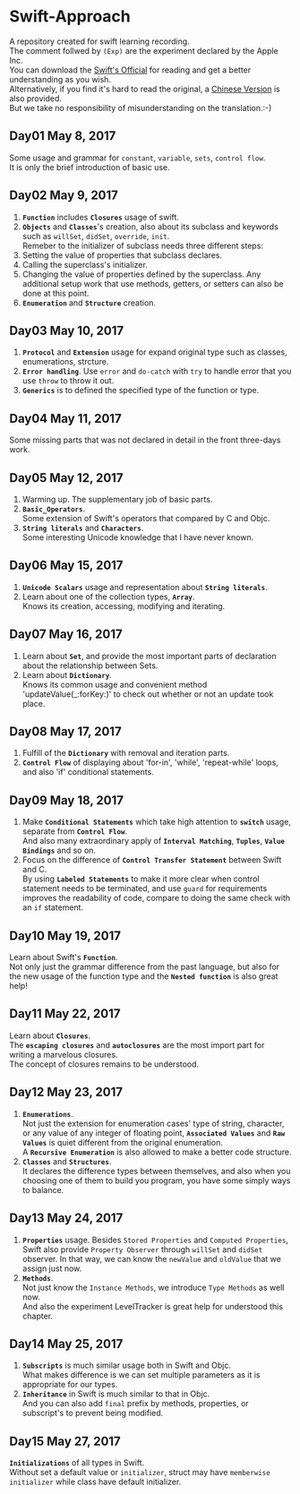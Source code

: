 # Swift-Approach
A repository created for swift learning recording.    
The comment follwed by `(Exp)` are the experiment declared by the Apple Inc.    
You can download the [Swift's Official][Official] for reading and get a better understanding as you wish.    
Alternatively, if you find it's hard to read the original, a [Chinese Version][Chinese] is also provided.    
But we take no responsibility of misunderstanding on the translation.:-)

## Day01 May 8, 2017
Some usage and grammar for `constant`, `variable`, `sets`, `control flow`.  
It is only the brief introduction of basic use.

## Day02 May 9, 2017
1. **`Function`** includes **`Closures`** usage of swift.
2. **`Objects`** and **`Classes`**'s creation, also about its subclass and keywords such as `willSet`, `didSet`, `override`, `init`.  
Remeber to the initializer of subclass needs three different steps:  
1. Setting the value of properties that subclass declares.
2. Calling the superclass's initializer.
3. Changing the value of properties defined by the superclass. Any additional setup work that use methods, getters, or setters can also be done at this point.
3. **`Enumeration`** and **`Structure`** creation.	

## Day03 May 10, 2017
1. **`Protocol`** and **`Extension`** usage for expand original type such as classes, enumerations, strcture.
2. **`Error handling`**. Use `error` and `do-catch` with `try` to handle error that you use `throw` to throw it out.
3. **`Generics`** is to defined the specified type of the function or type.

## Day04 May 11, 2017
Some missing parts that was not declared in detail in the front three-days work.

## Day05 May 12, 2017
1. Warming up. The supplementary job of basic parts.
2. **`Basic_Operators`**.  
Some extension of Swift's operators that compared by C and Objc.
3. **`String literals`** and **`Characters`**.  
Some interesting Unicode knowledge that I have never known.

## Day06 May 15, 2017
1. **`Unicode Scalars`** usage and representation about **`String literals`**.
2. Learn about one of the collection types, **`Array`**.  
Knows its creation, accessing, modifying and iterating.

## Day07 May 16, 2017
1. Learn about **`Set`**, and provide the most important parts of declaration about the relationship between Sets.
2. Learn about **`Dictionary`**.  
Knows its common usage and convenient method 'updateValue(_:forKey:)' to check out whether or not an update took place.

## Day08 May 17, 2017
1. Fulfill of the **`Dictionary`** with removal and iteration parts.
2. **`Control Flow`** of displaying about 'for-in', 'while', 'repeat-while' loops, and also 'if' conditional statements.

## Day09 May 18, 2017
1. Make **`Conditional Statements`** which take high attention to **`switch`** usage, separate from **`Control Flow`**.  
And also many extraordinary apply of **`Interval Matching`**, **`Tuples`**, **`Value Bindings`** and so on.
2. Focus on the difference of **`Control Transfer Statement`** between Swift and C.  
By using **`Labeled Statements`** to make it more clear when control statement needs to be terminated, and use `guard` for requirements improves the readability of code, compare to doing the same check with an `if` statement.

## Day10 May 19, 2017
Learn about Swift's **`Function`**.  
Not only just the grammar difference from the past language, but also for the new usage of the function type and the **`Nested function`** is also great help!

## Day11 May 22, 2017
Learn about **`Closures`**.  
The **`escaping closures`** and **`autoclosures`** are the most import part for writing a marvelous closures.  
The concept of closures remains to be understood.

## Day12 May 23, 2017
1. **`Enumerations`**.  
Not just the extension for enumeration cases' type of string, character, or any value of any integer of floating point, **`Associated Values`** and **`Raw Values`** is quiet different from the original enumeration.  
A **`Recursive Enumeration`** is also allowed to make a better code structure.
2. **`Classes`** and **`Structures`**.  
It declares the difference types between themselves, and also when you choosing one of them to build you program, you have some simply ways to balance.

## Day13 May 24, 2017
1. **`Properties`** usage.
Besides `Stored Properties` and `Computed Properties`, Swift also provide `Property Observer` through `willSet` and `didSet` observer. In that way, we can know the `newValue` and `oldValue` that we assign just now.
2. **`Methods`**.  
Not just know the `Instance Methods`, we introduce `Type Methods` as well now.  
And also the experiment LevelTracker is great help for understood this chapter.

## Day14 May 25, 2017
1. **`Subscripts`** is much similar usage both in Swift and Objc.  
What makes difference is we can set multiple parameters as it is appropriate for our types.
2. **`Inheritance`** in Swift is much similar to that in Objc.  
And you can also add `final` prefix by methods, properties, or subscript's to prevent being modified.

## Day15 May 27, 2017
**`Initializations`** of all types in Swift.  
Without set a default value or `initializer`, struct may have `memberwise initializer` while class have
default initializer.

[Official]:https://github.com/LibertyLeo/Swift-Approach/raw/master/Document/The%20Swift%20Programming%20Language%20(Swift%203.1).epub
[Chinese]:https://github.com/LibertyLeo/Swift-Approach/raw/master/Document/The%20Swift%20Programming%20Language%20中文版3.0.epub
